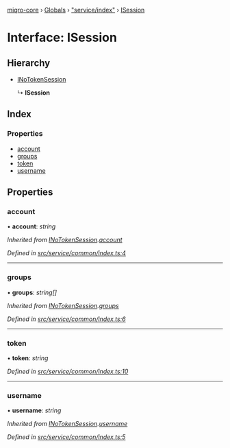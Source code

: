 [miqro-core](../README.md) › [Globals](../globals.md) › ["service/index"](../modules/_service_index_.md) › [ISession](_service_index_.isession.md)

# Interface: ISession

## Hierarchy

* [INoTokenSession](_index_.inotokensession.md)

  ↳ **ISession**

## Index

### Properties

* [account](_service_index_.isession.md#account)
* [groups](_service_index_.isession.md#groups)
* [token](_service_index_.isession.md#token)
* [username](_service_index_.isession.md#username)

## Properties

###  account

• **account**: *string*

*Inherited from [INoTokenSession](_index_.inotokensession.md).[account](_index_.inotokensession.md#account)*

*Defined in [src/service/common/index.ts:4](https://github.com/claukers/miqro-core/blob/d98b47c/src/service/common/index.ts#L4)*

___

###  groups

• **groups**: *string[]*

*Inherited from [INoTokenSession](_index_.inotokensession.md).[groups](_index_.inotokensession.md#groups)*

*Defined in [src/service/common/index.ts:6](https://github.com/claukers/miqro-core/blob/d98b47c/src/service/common/index.ts#L6)*

___

###  token

• **token**: *string*

*Defined in [src/service/common/index.ts:10](https://github.com/claukers/miqro-core/blob/d98b47c/src/service/common/index.ts#L10)*

___

###  username

• **username**: *string*

*Inherited from [INoTokenSession](_index_.inotokensession.md).[username](_index_.inotokensession.md#username)*

*Defined in [src/service/common/index.ts:5](https://github.com/claukers/miqro-core/blob/d98b47c/src/service/common/index.ts#L5)*
